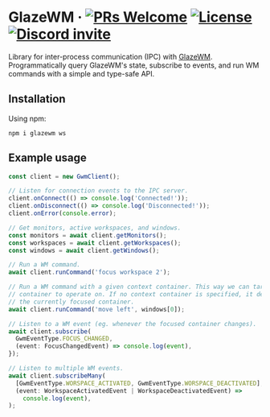 # GlazeWM &middot; [![PRs Welcome](https://img.shields.io/badge/PRs-welcome-brightgreen.svg)](https://github.com/lars-berger/GlazeWM-js/pulls) [![License](https://img.shields.io/github/license/lars-berger/GlazeWM-js)](https://github.com/lars-berger/GlazeWM-js/blob/master/LICENSE.md) [![Discord invite](https://img.shields.io/discord/1041662798196908052)](https://discord.gg/ud6z3qjRvM)

Library for inter-process communication (IPC) with [GlazeWM](https://github.com/lars-berger/GlazeWM). Programmatically query GlazeWM's state, subscribe to events, and run WM commands with a simple and type-safe API.

## Installation

Using npm:

```shell
npm i glazewm ws
```

## Example usage

```typescript
const client = new GwmClient();

// Listen for connection events to the IPC server.
client.onConnect(() => console.log('Connected!'));
client.onDisconnect(() => console.log('Disconnected!'));
client.onError(console.error);

// Get monitors, active workspaces, and windows.
const monitors = await client.getMonitors();
const workspaces = await client.getWorkspaces();
const windows = await client.getWindows();

// Run a WM command.
await client.runCommand('focus workspace 2');

// Run a WM command with a given context container. This way we can target the
// container to operate on. If no context container is specified, it defaults to
// the currently focused container.
await client.runCommand('move left', windows[0]);

// Listen to a WM event (eg. whenever the focused container changes).
await client.subscribe(
  GwmEventType.FOCUS_CHANGED,
  (event: FocusChangedEvent) => console.log(event),
});

// Listen to multiple WM events.
await client.subscribeMany(
  [GwmEventType.WORSPACE_ACTIVATED, GwmEventType.WORSPACE_DEACTIVATED],
  (event: WorkspaceActivatedEvent | WorkspaceDeactivatedEvent) =>
    console.log(event),
);
```
